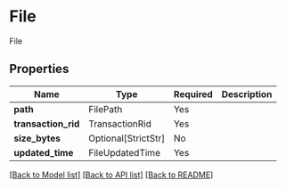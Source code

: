 # File

File

## Properties
| Name | Type | Required | Description |
| ------------ | ------------- | ------------- | ------------- |
**path** | FilePath | Yes |  |
**transaction_rid** | TransactionRid | Yes |  |
**size_bytes** | Optional[StrictStr] | No |  |
**updated_time** | FileUpdatedTime | Yes |  |


[[Back to Model list]](../../../README.md#models-v2-link) [[Back to API list]](../../../README.md#apis-v2-link) [[Back to README]](../../../README.md)
